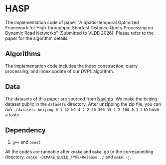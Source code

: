 # HASP
The implementation code of paper "A Spatio-temporal Optimized Framework for High-throughput
Shortest Distance Query Processing on Dynamic Road Networks" (Submitted to VLDB 2026). Please refer to the paper for the algorithm details. 


## Algorithms

The implementation code includes the index construction, query processing, and index update of our *DVPL* algorithm. 


## Data
The datasets of this paper are sourced from [NavInfo](https://en.navinfo.com/). We make the beijing dataset public in the `datasets` directory. After unzipping the zip file, you can run `./datasets beijing 6 1 32 NC 4 2 2 20 300 15 1 2 100 0.1 2` to have a taste.



## Dependency

1. `g++` and `boost`

All the codes are runnable after `cmake` and `make`: go to the corresponding directory, `cmake -DCMAKE_BUILD_TYPE=Release ./` and `make -j`.
